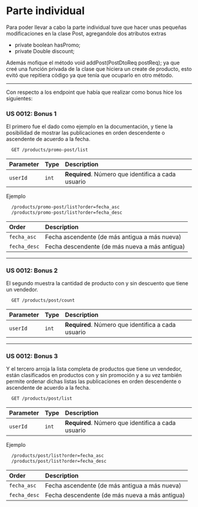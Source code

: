 
# Parte individual

Para poder llevar a cabo la parte individual tuve que hacer 
unas pequeñas modificaciones en la clase Post, agregandole dos atributos extras
- private boolean hasPromo;
- private Double discount;

Además mofique el método void addPost(PostDtoReq postReq); ya que creé
una función privada de la clase que hiciera un create de producto, esto
evitó que repitiera código ya que tenía que ocuparlo en otro método.

___

Con respecto a los endpoint que había que realizar como bonus hice los 
siguientes: 

### US 0012: Bonus 1
El primero fue el dado como ejemplo en la documentación, y tiene la posibilidad
de mostrar las publicaciones en orden descendente o ascendente de acuerdo a la fecha.

```bash
  GET /products/promo-post/list
```

| Parameter | Type     | Description                       |
| :-------- | :------- | :-------------------------------- |
| `userId`      | `int` | **Required**. Número que identifica a cada usuario |

Ejemplo

```bash
  /products/promo-post/list?order=fecha_asc
  /products/promo-post/list?order=fecha_desc
```

| Order | Description                       |
| :-------- | :-------------------------------- |
| `fecha_asc`      | Fecha ascendente (de más antigua a más nueva) |
| `fecha_desc`      | Fecha descendente (de más nueva a más antigua) |

___

### US 0012: Bonus 2
El segundo muestra la cantidad de producto con y sin descuento que tiene un vendedor.

```bash
  GET /products/post/count
```

| Parameter | Type     | Description                       |
| :-------- | :------- | :-------------------------------- |
| `userId`      | `int` | **Required**. Número que identifica a cada usuario |

___

### US 0012: Bonus 3
Y el tercero arroja la lista completa de productos que tiene un vendedor, están clasificados 
en productos con y sin promoción y a su vez también permite ordenar dichas listas
las publicaciones en orden descendente o ascendente de acuerdo a la fecha.

```bash
  GET /products/post/list
```

| Parameter | Type     | Description                       |
| :-------- | :------- | :-------------------------------- |
| `userId`      | `int` | **Required**. Número que identifica a cada usuario |

Ejemplo

```bash
  /products/post/list?order=fecha_asc
  /products/post/list?order=fecha_desc
```

| Order | Description                       |
| :-------- | :-------------------------------- |
| `fecha_asc`      | Fecha ascendente (de más antigua a más nueva) |
| `fecha_desc`      | Fecha descendente (de más nueva a más antigua) |



